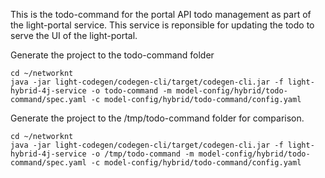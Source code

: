 This is the todo-command for the portal API todo management as part of the light-portal service. This service is reponsible for updating the todo to serve the UI of the light-portal.

Generate the project to the todo-command folder

```
cd ~/networknt
java -jar light-codegen/codegen-cli/target/codegen-cli.jar -f light-hybrid-4j-service -o todo-command -m model-config/hybrid/todo-command/spec.yaml -c model-config/hybrid/todo-command/config.yaml
```

Generate the project to the /tmp/todo-command folder for comparison. 

```
cd ~/networknt
java -jar light-codegen/codegen-cli/target/codegen-cli.jar -f light-hybrid-4j-service -o /tmp/todo-command -m model-config/hybrid/todo-command/spec.yaml -c model-config/hybrid/todo-command/config.yaml
```
